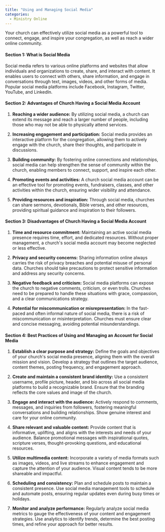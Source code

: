 ```yaml
---
title: "Using and Managing Social Media"
categories:
  - Ministry Online
---
```

Your church can effectively utilize social media as a powerful tool to connect, engage, and inspire your congregation, as well as reach a wider online community.

#### Section 1: What is Social Media

Social media refers to various online platforms and websites that allow individuals and organizations to create, share, and interact with content. It enables users to connect with others, share information, and engage in conversations through text, images, videos, and other forms of media. Popular social media platforms include Facebook, Instagram, Twitter, YouTube, and LinkedIn.

#### Section 2: Advantages of Church Having a Social Media Account

1. **Reaching a wider audience:** By utilizing social media, a church can extend its message and reach a larger number of people, including those who may not be able to physically attend services.

2. **Increasing engagement and participation:** Social media provides an interactive platform for the congregation, allowing them to actively engage with the church, share their thoughts, and participate in discussions.

3. **Building community:** By fostering online connections and relationships, social media can help strengthen the sense of community within the church, enabling members to connect, support, and inspire each other.

4. **Promoting events and activities:** A church social media account can be an effective tool for promoting events, fundraisers, classes, and other activities within the church, ensuring wider visibility and attendance.

5. **Providing resources and inspiration:** Through social media, churches can share sermons, devotionals, Bible verses, and other resources, providing spiritual guidance and inspiration to their followers.

#### Section 3: Disadvantages of Church Having a Social Media Account

1. **Time and resource commitment:** Maintaining an active social media presence requires time, effort, and dedicated resources. Without proper management, a church's social media account may become neglected or less effective.

2. **Privacy and security concerns:** Sharing information online always carries the risk of privacy breaches and potential misuse of personal data. Churches should take precautions to protect sensitive information and address any security concerns.

3. **Negative feedback and criticism:** Social media platforms can expose the church to negative comments, criticism, or even trolls. Churches need to be prepared to handle these situations with grace, compassion, and a clear communications strategy.

4. **Potential for miscommunication or misrepresentation:** In the fast-paced and often informal nature of social media, there is a risk of miscommunication or misinterpretation. Churches must ensure clear and concise messaging, avoiding potential misunderstandings.

#### Section 4: Best Practices of Using and Managing an Account for Social Media

1. **Establish a clear purpose and strategy:** Define the goals and objectives of your church's social media presence, aligning them with the overall mission and vision. Develop a strategy that outlines the target audience, content themes, posting frequency, and engagement approach.

2. **Create and maintain a consistent brand identity:** Use a consistent username, profile picture, header, and bio across all social media platforms to build a recognizable brand. Ensure that the branding reflects the core values and image of the church.

3. **Engage and interact with the audience:** Actively respond to comments, messages, and inquiries from followers, fostering meaningful conversations and building relationships. Show genuine interest and care for your online community.

4. **Share relevant and valuable content:** Provide content that is informative, uplifting, and aligns with the interests and needs of your audience. Balance promotional messages with inspirational quotes, scripture verses, thought-provoking questions, and educational resources.

5. **Utilize multimedia content:** Incorporate a variety of media formats such as images, videos, and live streams to enhance engagement and capture the attention of your audience. Visual content tends to be more shareable and impactful.

6. **Scheduling and consistency:** Plan and schedule posts to maintain a consistent presence. Use social media management tools to schedule and automate posts, ensuring regular updates even during busy times or holidays.

7. **Monitor and analyze performance:** Regularly analyze social media metrics to gauge the effectiveness of your content and engagement strategies. Use analytics to identify trends, determine the best posting times, and refine your approach for better results.

